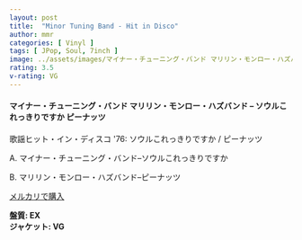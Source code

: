 ```yaml
---
layout: post
title:  "Minor Tuning Band - Hit in Disco"
author: mmr
categories: [ Vinyl ]
tags: [ JPop, Soul, 7inch ]
image: ../assets/images/マイナー・チューニング・バンド マリリン・モンロー・ハズバンド – 歌謡ヒット・イン・ディスコ '76 ソウルこれっきりですか ピーナッツ.jpg
rating: 3.5
v-rating: VG
---
```


#### マイナー・チューニング・バンド マリリン・モンロー・ハズバンド – ソウルこれっきりですか ピーナッツ

歌謡ヒット・イン・ディスコ '76: 
ソウルこれっきりですか / ピーナッツ

A. マイナー・チューニング・バンド–ソウルこれっきりですか

B. マリリン・モンロー・ハズバンド–ピーナッツ

[メルカリで購入](https://jp.mercari.com/item/m64994772893)

<div class="mt-4 mb-4 d-flex align-items-center">
<strong class="mr-1">盤質: EX</strong>
</div>
<div class="mt-4 mb-4 d-flex align-items-center">
<strong class="mr-1">ジャケット: VG</strong>
</div>
